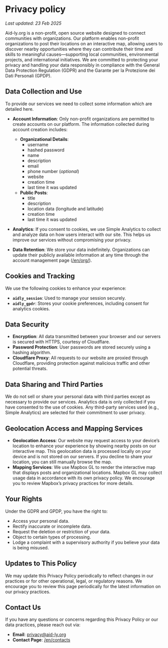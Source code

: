 # Privacy policy

<!-- markdownlint-disable MD036 -->
_Last updated: 23 Feb 2025_

Aid-ly.org is a non-profit, open source website designed to connect communities with organizations.
Our platform enables non-profit organizations to post their locations on an interactive map, allowing users to discover nearby opportunities where they can contribute their time and skills to meaningful causes—supporting local communities, environmental projects, and international initiatives.
We are committed to protecting your privacy and handling your data responsibly in compliance with the General Data Protection Regulation (GDPR) and the Garante per la Protezione dei Dati Personali (GPDP).

## Data Collection and Use

To provide our services we need to collect some information which are detailed here.

- **Account Information**:
   Only non-profit organizations are permitted to create accounts on our platform. The information collected during account creation includes:

  - **Organizational Details**:
    - username
    - hashed password
    - name
    - description
    - email
    - phone number (_optional_)
    - website
    - creation time
    - last time it was updated
  - **Public Posts**:
    - title
    - description
    - location data (longitude and latitude)
    - creation time
    - last time it was updated
- **Analytics**:
   If you consent to cookies, we use Simple Analytics to collect and analyze data on how users interact with our site.
   This helps us improve our services without compromising your privacy.
- **Data Retention**:
   We store your data indefinitely.
   Organizations can update their publicly available information at any time through the account management page ([/en/org/](/en/org/)).

## Cookies and Tracking

We use the following cookies to enhance your experience:

- **`aidly_session`**: Used to manage your session securely.
- **`aidly_gpdr`**: Stores your cookie preferences, including consent for analytics cookies.

## Data Security

- **Encryption**: All data transmitted between your browser and our servers is secured with HTTPS, courtesy of Cloudflare.
- **Password Protection**: User passwords are stored securely using a hashing algorithm.
- **Cloudflare Proxy**: All requests to our website are proxied through Cloudflare, providing protection against malicious traffic and other potential threats.

## Data Sharing and Third Parties

We do not sell or share your personal data with third parties except as necessary to provide our services.
Analytics data is only collected if you have consented to the use of cookies.
Any third-party services used (e.g., Simple Analytics) are selected for their commitment to user privacy.

## Geolocation Access and Mapping Services

- **Geolocation Access**: Our website may request access to your device’s location to enhance your experience by showing nearby posts on our interactive map. This geolocation data is processed locally on your device and is not stored on our servers. If you decline to share your location, you can still manually browse the map.
- **Mapping Services**: We use Mapbox GL to render the interactive map that displays posts and organizational locations. Mapbox GL may collect usage data in accordance with its own privacy policy. We encourage you to review Mapbox’s privacy practices for more details.

## Your Rights

Under the GDPR and GPDP, you have the right to:

- Access your personal data.
- Rectify inaccurate or incomplete data.
- Request the deletion or restriction of your data.
- Object to certain types of processing.
- Lodge a complaint with a supervisory authority if you believe your data is being misused.

## Updates to This Policy

We may update this Privacy Policy periodically to reflect changes in our practices or for other operational, legal, or regulatory reasons.
We encourage you to review this page periodically for the latest information on our privacy practices.

## Contact Us

If you have any questions or concerns regarding this Privacy Policy or our data practices, please reach out via:

- **Email**: <privacy@aid-ly.org>
- **Contact Page**: [/en/contacts](/en/contacts)
